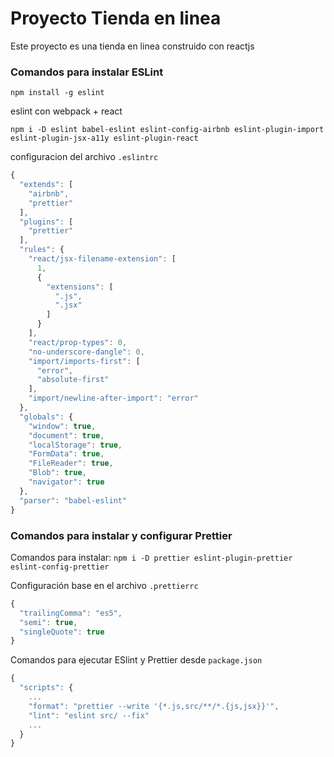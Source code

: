 # Proyecto Tienda en linea

Este proyecto es una tienda en linea construido con reactjs

### Comandos para instalar ESLint

`npm install -g eslint`

eslint con webpack + react

`npm i -D eslint babel-eslint eslint-config-airbnb eslint-plugin-import eslint-plugin-jsx-a11y eslint-plugin-react`

configuracion del archivo `.eslintrc`

```js
{
  "extends": [
    "airbnb",
    "prettier"
  ],
  "plugins": [
    "prettier"
  ],
  "rules": {
    "react/jsx-filename-extension": [
      1,
      {
        "extensions": [
          ".js",
          ".jsx"
        ]
      }
    ],
    "react/prop-types": 0,
    "no-underscore-dangle": 0,
    "import/imports-first": [
      "error",
      "absolute-first"
    ],
    "import/newline-after-import": "error"
  },
  "globals": {
    "window": true,
    "document": true,
    "localStorage": true,
    "FormData": true,
    "FileReader": true,
    "Blob": true,
    "navigator": true
  },
  "parser": "babel-eslint"
}
```

### Comandos para instalar y configurar Prettier

Comandos para instalar:
`npm i -D prettier eslint-plugin-prettier eslint-config-prettier`

Configuración base en el archivo `.prettierrc`

```js
{
  "trailingComma": "es5",
  "semi": true,
  "singleQuote": true
}
```

Comandos para ejecutar ESlint y Prettier desde `package.json`

```js
{
  "scripts": {
    ...
    "format": "prettier --write '{*.js,src/**/*.{js,jsx}}'",
    "lint": "eslint src/ --fix"
    ...
  }
}
```
